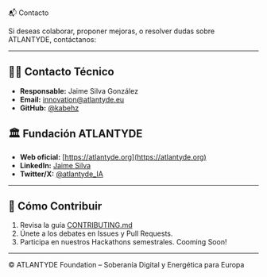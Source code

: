 📬 Contacto

Si deseas colaborar, proponer mejoras, o resolver dudas sobre ATLANTYDE, contáctanos:

---

## 🧑‍💻 Contacto Técnico

- **Responsable:** Jaime Silva González
- **Email:** innovation@atlantyde.eu
- **GitHub:** [@kabehz](https://github.com/kabehz)

## 🏛 Fundación ATLANTYDE

- **Web oficial:** [https://atlantyde.org](https://atlantyde.org)
- **LinkedIn:** [Jaime Silva](https://www.linkedin.com/in/jaimesilvagonzalez)
- **Twitter/X:** [@atlantyde_IA](https://twitter.com/atlantyde_IA)

---

## 🤝 Cómo Contribuir

1. Revisa la guía [CONTRIBUTING.md](CONTRIBUTING.md)
2. Únete a los debates en Issues y Pull Requests.
3. Participa en nuestros Hackathons semestrales. Cooming Soon!

---

© ATLANTYDE Foundation – Soberanía Digital y Energética para Europa
